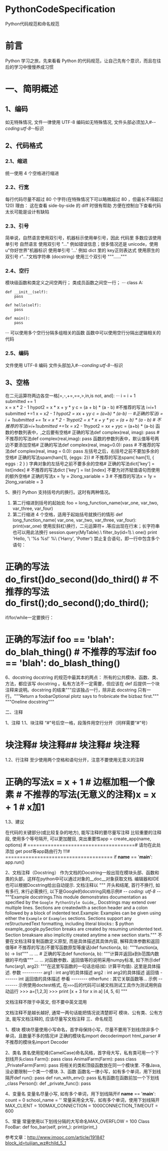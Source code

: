 # PythonCodeSpecification
Python代码规范和命名规范

# 前言
Python 学习之旅，先来看看 Python 的代码规范，让自己先有个意识，而且在往后的学习中慢慢养成习惯
# 一、简明概述

## 1、编码
如无特殊情况, 文件一律使用 UTF-8 
编码如无特殊情况, 文件头部必须加入#-*-coding:utf-8-*-标识

## 2、代码格式
### 2.1、缩进
统一使用 4 个空格进行缩进
### 2.2、行宽
每行代码尽量不超过 80 个字符(在特殊情况下可以略微超过 80 ，但最长不得超过 120)
理由：
    这在查看 side-by-side 的 diff 时很有帮助
    方便在控制台下查看代码
    太长可能是设计有缺陷
### 2.3、引号
简单说，自然语言使用双引号，机器标示使用单引号，因此 代码里 多数应该使用 单引号
自然语言 使用双引号 "..."
例如错误信息；很多情况还是 unicode，使用u"你好世界"机器标识 使用单引号 '...'
例如 dict 里的 key正则表达式 使用原生的双引号 r"..."文档字符串 (docstring) 使用三个双引号 """......"""
### 2.4、空行
模块级函数和类定义之间空两行；
类成员函数之间空一行；
···
class A:  


    def __init__(self):
        pass
        
    def hello(self):  
        pass
        
    def main():  
        pass  
···
可以使用多个空行分隔多组相关的函数
函数中可以使用空行分隔出逻辑相关的代码
### 2.5、编码
文件使用 UTF-8 编码
文件头部加入#-*-conding:utf-8-*-标识

## 3、空格
在二元运算符两边各空一格[=,-,+=,==,>,in,is not, and]:
···
i = i + 1<br>
submitted += 1<br>
x = x * 2 - 1
hypot2 = x * x + y * y
c = (a + b) * (a - b) 
#不推荐的写法
i=i+1
submitted +=1
x = x*2 - 1
hypot2 = x*x + y*y
c = (a+b) * (a-b)
···
#正确的写法i = i + 1submitted += 1x = x * 2 - 1hypot2 = x * x + y * yc = (a + b) * (a - b) # 不推荐的写法i=i+1submitted +=1x = x*2 - 1hypot2 = x*x + y*yc = (a+b) * (a-b)
函数的参数列表中，,之后要有空格# 正确的写法def complex(real, imag):    pass # 不推荐的写法def complex(real,imag):    pass
函数的参数列表中，默认值等号两边不要添加空格# 正确的写法def complex(real, imag=0.0):    pass # 不推荐的写法def complex(real, imag = 0.0):    pass
左括号之后，右括号之前不要加多余的空格# 正确的写法spam(ham[1], {eggs: 2}) # 不推荐的写法spam( ham[1], { eggs : 2 } )
字典对象的左括号之前不要多余的空格# 正确的写法dict['key'] = list[index] # 不推荐的写法dict ['key'] = list [index]
不要为对齐赋值语句而使用的额外空格# 正确的写法x = 1y = 2long_variable = 3 # 不推荐的写法x             = 1y             = 2long_variable = 3

5、换行
Python 支持括号内的换行。这时有两种情况。
1) 第二行缩进到括号的起始处
foo = long_function_name(var_one, var_two,                         var_three, var_four)
2) 第二行缩进 4 个空格，适用于起始括号就换行的情形
def long_function_name(        var_one, var_two, var_three,        var_four):    print(var_one)
使用反斜杠\换行，二元运算符+ .等应出现在行末；长字符串也可以用此法换行
session.query(MyTable).\        filter_by(id=1).\        one() print 'Hello, '\      '%s %s!' %\      ('Harry', 'Potter')
禁止复合语句，即一行中包含多个语句：
# 正确的写法do_first()do_second()do_third() # 不推荐的写法do_first();do_second();do_third();
if/for/while一定要换行：
# 正确的写法if foo == 'blah':    do_blah_thing() # 不推荐的写法if foo == 'blah': do_blash_thing()

6、docstring
docstring 的规范中最其本的两点：
所有的公共模块、函数、类、方法，都应该写 docstring 。私有方法不一定需要，但应该在 def 后提供一个块注释来说明。docstring 的结束"""应该独占一行，除非此 docstring 只有一行。"""Return a foobarOptional plotz says to frobnicate the bizbaz first.""" """Oneline docstring"""

二、注释

1、注释
1.1、块注释
“#”号后空一格，段落件用空行分开（同样需要“#”号）
# 块注释# 块注释## 块注释# 块注释
1.2、行注释
至少使用两个空格和语句分开，注意不要使用无意义的注释
# 正确的写法x = x + 1  # 边框加粗一个像素 # 不推荐的写法(无意义的注释)x = x + 1 # x加1
1.3、建议

在代码的关键部分(或比较复杂的地方), 能写注释的要尽量写注释
比较重要的注释段, 使用多个等号隔开, 可以更加醒目, 突出重要性app = create_app(name, options) # =====================================# 请勿在此处添加 get post等app路由行为 !!!# ===================================== if __name__ == '__main__':    app.run()

2、文档注释（Docstring）
作为文档的Docstring一般出现在模块头部、函数和类的头部，这样在python中可以通过对象的__doc__对象获取文档.
编辑器和IDE也可以根据Docstring给出自动提示.
文档注释以 """ 开头和结尾, 首行不换行, 如有多行, 末行必需换行, 以下是Google的docstring风格示例# -*- coding: utf-8 -*-"""Example docstrings.This module demonstrates documentation as specified by the `Google PythonStyle Guide`_. Docstrings may extend over multiple lines. Sections are createdwith a section header and a colon followed by a block of indented text.Example:    Examples can be given using either the ``Example`` or ``Examples``    sections. Sections support any reStructuredText formatting, including    literal blocks::        $ python example_google.pySection breaks are created by resuming unindented text. Section breaksare also implicitly created anytime a new section starts."""
不要在文档注释复制函数定义原型, 而是具体描述其具体内容, 解释具体参数和返回值等#  不推荐的写法(不要写函数原型等废话)def function(a, b):    """function(a, b) -> list"""    ... ... #  正确的写法def function(a, b):    """计算并返回a到b范围内数据的平均值"""    ... ...
对函数参数、返回值等的说明采用numpy标准, 如下所示def func(arg1, arg2):    """在这里写函数的一句话总结(如: 计算平均值).    这里是具体描述.    参数    ----------    arg1 : int        arg1的具体描述    arg2 : int        arg2的具体描述    返回值    -------    int        返回值的具体描述    参看    --------    otherfunc : 其它关联函数等...    示例    --------    示例使用doctest格式, 在`>>>`后的代码可以被文档测试工具作为测试用例自动运行    >>> a=[1,2,3]    >>> print [x + 3 for x in a]    [4, 5, 6]    """

文档注释不限于中英文, 但不要中英文混用

文档注释不是越长越好, 通常一两句话能把情况说清楚即可
模块、公有类、公有方法, 能写文档注释的, 应该尽量写文档注释
三、命名规范

1、模块
模块尽量使用小写命名，首字母保持小写，尽量不要用下划线(除非多个单词，且数量不多的情况)# 正确的模块名import decoderimport html_parser # 不推荐的模块名import Decoder

2、类名
类名使用驼峰(CamelCase)命名风格，首字母大写，私有类可用一个下划线开头class Farm():    pass class AnimalFarm(Farm):    pass class _PrivateFarm(Farm):    pass
将相关的类和顶级函数放在同一个模块里. 不像Java, 没必要限制一个类一个模块.
3、函数
函数名一律小写，如有多个单词，用下划线隔开def run():    pass def run_with_env():    pass
私有函数在函数前加一个下划线_class Person():     def _private_func():        pass

4、变量名
变量名尽量小写, 如有多个单词，用下划线隔开if __name__ == '__main__':    count = 0    school_name = ''
常量采用全大写，如有多个单词，使用下划线隔开MAX_CLIENT = 100MAX_CONNECTION = 1000CONNECTION_TIMEOUT = 600

5、常量
常量使用以下划线分隔的大写命名MAX_OVERFLOW = 100 Class FooBar:     def foo_bar(self, print_):        print(print_)

参考文章：http://www.imooc.com/article/19184?block_id=tuijian_wz#child_5_1
